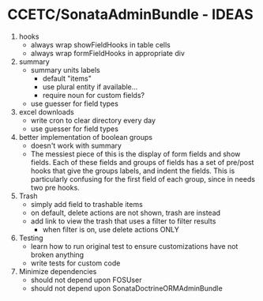 # CCETC/SonataAdminBundle - IDEAS

1.	hooks
	- always wrap showFieldHooks in table cells
	- always wrap formFieldHooks in appropriate div
2.	summary
	- summary units labels
		- default "items"
		- use plural entity if available...
		- require noun for custom fields?
	- use guesser for field types
3.	excel downloads
	- write cron to clear directory every day
	- use guesser for field types
4.	better implementation of boolean groups
	- doesn't work with summary
	- The messiest piece of this is the display of form fields and show fields.  Each of these fields and groups of fields has a set of pre/post hooks that give the groups labels, and indent the fields.  This is particularly confusing for the first field of each group, since in needs two pre hooks.
5.  Trash
	- simply add field to trashable items
	- on default, delete actions are not shown, trash are instead
	- add link to view the trash that uses a filter to filter results
		- when filter is on, use delete actions ONLY	
6.	Testing
	- learn how to run original test to ensure customizations have not broken anything
	- write tests for custom code
7.	Minimize dependencies
	- should not depend upon FOSUser
	- should not depend upon SonataDoctrineORMAdminBundle
